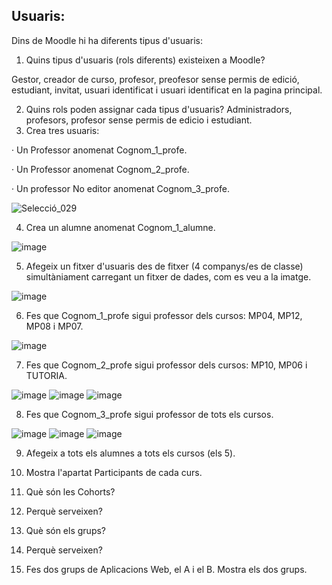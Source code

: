 ## Usuaris:
Dins de Moodle hi ha diferents tipus d'usuaris:

1. Quins tipus d'usuaris (rols diferents) existeixen a Moodle?

Gestor, creador de curso, profesor, preofesor sense permis de edició, estudiant, invitat, usuari identificat i usuari identificat en la pagina principal.

2. Quins rols poden assignar cada tipus d'usuaris?
Administradors, profesors, profesor sense permis de edicio i estudiant.
3. Crea tres usuaris:

 · Un Professor anomenat Cognom_1_profe.
 
 · Un Professor anomenat Cognom_2_profe.
 
 · Un professor No editor anomenat Cognom_3_profe.
 
 ![Selecció_029](https://user-images.githubusercontent.com/114423315/207123166-56f488cd-11e1-4a43-a8de-c648e548b300.png)
 
4. Crea un alumne anomenat Cognom_1_alumne.

![image](https://user-images.githubusercontent.com/114423315/207124641-543a3e4e-bd1e-4193-874e-c03771cdaf49.png)

5. Afegeix un fitxer d'usuaris des de fitxer (4 companys/es de classe) simultàniament carregant un fitxer de dades, com es veu a la imatge.

![image](https://user-images.githubusercontent.com/114423315/208475780-ea3bb55c-e704-4670-b1c6-1dd0697ab1a0.png)

6. Fes que Cognom_1_profe sigui professor dels cursos: MP04, MP12, MP08 i MP07.

![image](https://user-images.githubusercontent.com/114423315/208493290-43ef76c4-f0a8-47be-a038-7bf89896517e.png)

7. Fes que Cognom_2_profe sigui professor dels cursos: MP10, MP06 i TUTORIA.

![image](https://user-images.githubusercontent.com/114423315/208493751-6871ef9c-73bb-41c8-968b-eada02fb7ef5.png)
![image](https://user-images.githubusercontent.com/114423315/208493790-34d10071-7000-4774-b1a0-738c42577a8f.png)
![image](https://user-images.githubusercontent.com/114423315/208493833-2bb65cae-390c-442b-af5e-6ba9e7c0b350.png)

8. Fes que Cognom_3_profe sigui professor de tots els cursos.

![image](https://user-images.githubusercontent.com/114423315/208494543-d16e2b5e-7228-4fd5-9d47-56b309541b10.png)
![image](https://user-images.githubusercontent.com/114423315/208494799-584fcb19-3dd7-454c-9ff4-041b72a4f9e4.png)
![image](https://user-images.githubusercontent.com/114423315/208494911-917c8e2a-1dbb-4057-97d1-e5c650f91450.png)

9. Afegeix a tots els alumnes a tots els cursos (els 5).

10. Mostra l'apartat Participants de cada curs.

11. Què són les Cohorts?

12. Perquè serveixen?

13. Què són els grups?

14. Perquè serveixen?

15. Fes dos grups de Aplicacions Web, el A i el B. Mostra els dos grups.


